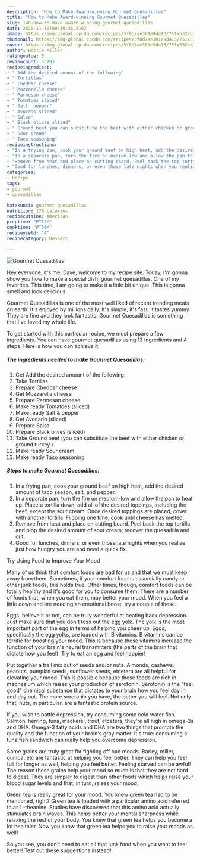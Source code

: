 ```yaml
---
description: "How to Make Award-winning Gourmet Quesadillas"
title: "How to Make Award-winning Gourmet Quesadillas"
slug: 140-how-to-make-award-winning-gourmet-quesadillas
date: 2020-11-10T00:19:35.816Z
image: https://img-global.cpcdn.com/recipes/5f8d7ae301e9da13/751x532cq70/gourmet-quesadillas-recipe-main-photo.jpg
thumbnail: https://img-global.cpcdn.com/recipes/5f8d7ae301e9da13/751x532cq70/gourmet-quesadillas-recipe-main-photo.jpg
cover: https://img-global.cpcdn.com/recipes/5f8d7ae301e9da13/751x532cq70/gourmet-quesadillas-recipe-main-photo.jpg
author: Hettie Miller
ratingvalue: 5
reviewcount: 33793
recipeingredient:
- " Add the desired amount of the following"
- " Tortillas"
- " Cheddar cheese"
- " Mozzarella cheese"
- " Parmesan cheese"
- " Tomatoes sliced"
- " Salt  pepper"
- " Avocado sliced"
- " Salsa"
- " Black olives sliced"
- " Ground beef you can substitute the beef with either chicken or ground turkey"
- " Sour cream"
- " Taco seasoning"
recipeinstructions:
- "In a frying pan, cook your ground beef on high heat, add the desired amount of taco season, salt, and pepper."
- "In a separate pan, turn the fire on medium-low and allow the pan to heat up. Place a tortilla down, add all of the desired toppings, including the beef, except the sour cream. Once desired toppings are placed, cover with another tortilla. Flipping one time, cook until cheese has melted."
- "Remove from heat and place on cutting board. Peel back the top tortilla, and plop the desired amount of sour cream; recover the quesadilla and cut."
- "Good for lunches, dinners, or even those late nights when you realize just how hungry you are and need a quick fix."
categories:
- Recipe
tags:
- gourmet
- quesadillas

katakunci: gourmet quesadillas 
nutrition: 176 calories
recipecuisine: American
preptime: "PT12M"
cooktime: "PT36M"
recipeyield: "4"
recipecategory: Dessert

---
```



![Gourmet Quesadillas](https://img-global.cpcdn.com/recipes/5f8d7ae301e9da13/751x532cq70/gourmet-quesadillas-recipe-main-photo.jpg)

Hey everyone, it's me, Dave, welcome to my recipe site. Today, I'm gonna show you how to make a special dish, gourmet quesadillas. One of my favorites. This time, I am going to make it a little bit unique. This is gonna smell and look delicious.



Gourmet Quesadillas is one of the most well liked of recent trending meals on earth. It's enjoyed by millions daily. It's simple, it's fast, it tastes yummy. They are fine and they look fantastic. Gourmet Quesadillas is something that I've loved my whole life.


To get started with this particular recipe, we must prepare a few ingredients. You can have gourmet quesadillas using 13 ingredients and 4 steps. Here is how you can achieve it.

<!--inarticleads1-->

##### The ingredients needed to make Gourmet Quesadillas:

1. Get  Add the desired amount of the following:
1. Take  Tortillas
1. Prepare  Cheddar cheese
1. Get  Mozzarella cheese
1. Prepare  Parmesan cheese
1. Make ready  Tomatoes (sliced)
1. Make ready  Salt &amp; pepper
1. Get  Avocado (sliced)
1. Prepare  Salsa
1. Prepare  Black olives (sliced)
1. Take  Ground beef (you can substitute the beef with either chicken or ground turkey.)
1. Make ready  Sour cream
1. Make ready  Taco seasoning




<!--inarticleads2-->

##### Steps to make Gourmet Quesadillas:

1. In a frying pan, cook your ground beef on high heat, add the desired amount of taco season, salt, and pepper.
1. In a separate pan, turn the fire on medium-low and allow the pan to heat up. Place a tortilla down, add all of the desired toppings, including the beef, except the sour cream. Once desired toppings are placed, cover with another tortilla. Flipping one time, cook until cheese has melted.
1. Remove from heat and place on cutting board. Peel back the top tortilla, and plop the desired amount of sour cream; recover the quesadilla and cut.
1. Good for lunches, dinners, or even those late nights when you realize just how hungry you are and need a quick fix.




Try Using Food to Improve Your Mood


Many of us think that comfort foods are bad for us and that we must keep away from them. Sometimes, if your comfort food is essentially candy or other junk foods, this holds true. Other times, though, comfort foods can be totally healthy and it's good for you to consume them. There are a number of foods that, when you eat them, may better your mood. When you feel a little down and are needing an emotional boost, try a couple of these.

Eggs, believe it or not, can be truly wonderful at beating back depression. Just make sure that you don't toss out the egg yolk. The yolk is the most important part of the egg in terms of helping you cheer up. Eggs, specifically the egg yolks, are loaded with B vitamins. B vitamins can be terrific for boosting your mood. This is because these vitamins increase the function of your brain's neural transmitters (the parts of the brain that dictate how you feel). Try to eat an egg and feel happier!

Put together a trail mix out of seeds and/or nuts. Almonds, cashews, peanuts, pumpkin seeds, sunflower seeds, etcetera are all helpful for elevating your mood. This is possible because these foods are rich in magnesium which raises your production of serotonin. Serotonin is the "feel good" chemical substance that dictates to your brain how you feel day in and day out. The more serotonin you have, the better you will feel. Not only that, nuts, in particular, are a fantastic protein source.

If you wish to battle depression, try consuming some cold water fish. Salmon, herring, tuna, mackerel, trout, etcetera, they're all high in omega-3s and DHA. Omega-3 fatty acids and DHA are two things that promote the quality and the function of your brain's gray matter. It's true: consuming a tuna fish sandwich can really help you overcome depression. 

Some grains are truly great for fighting off bad moods. Barley, millet, quinoa, etc are fantastic at helping you feel better. They can help you feel full for longer as well, helping you feel better. Feeling starved can be awful! The reason these grains help your mood so much is that they are not hard to digest. They are simpler to digest than other foods which helps raise your blood sugar levels and that, in turn, raises your mood.

Green tea is really great for your mood. You knew green tea had to be mentioned, right? Green tea is loaded with a particular amino acid referred to as L-theanine. Studies have discovered that this amino acid actually stimulates brain waves. This helps better your mental sharpness while relaxing the rest of your body. You knew that green tea helps you become a lot healthier. Now you know that green tea helps you to raise your moods as well!

So you see, you don't need to eat all that junk food when you want to feel better! Test out  these suggestions  instead!

